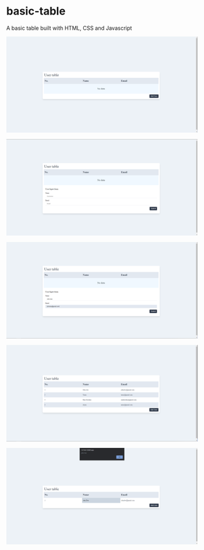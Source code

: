 # basic-table
A basic table built with HTML, CSS and Javascript


![](./screenshots/1.PNG)

![](./screenshots/2.PNG)

![](./screenshots/3.PNG)

![](./screenshots/4.PNG)

![](./screenshots/5.PNG)
